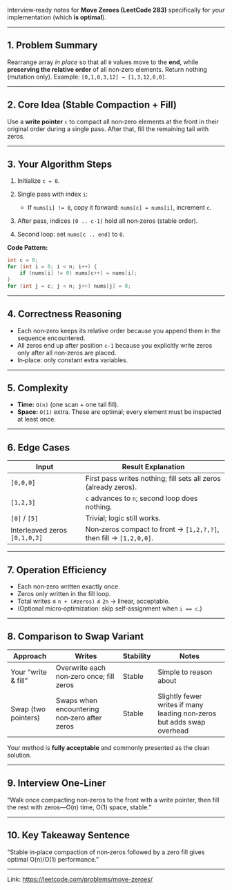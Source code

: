 Interview‑ready notes for **Move Zeroes (LeetCode 283)** specifically for *your* implementation (which **is optimal**).

---

## 1. Problem Summary

Rearrange array *in place* so that all `0` values move to the **end**, while **preserving the relative order** of all non‑zero elements. Return nothing (mutation only).
Example: `[0,1,0,3,12] → [1,3,12,0,0]`.

---

## 2. Core Idea (Stable Compaction + Fill)

Use a **write pointer** `c` to compact all non‑zero elements at the front in their original order during a single pass. After that, fill the remaining tail with zeros.

---

## 3. Your Algorithm Steps

1. Initialize `c = 0`.
2. Single pass with index `i`:

   * If `nums[i] != 0`, copy it forward: `nums[c] = nums[i]`, increment `c`.
3. After pass, indices `[0 .. c-1]` hold all non‑zeros (stable order).
4. Second loop: set `nums[c .. end]` to `0`.

**Code Pattern:**

```java
int c = 0;
for (int i = 0; i < n; i++) {
    if (nums[i] != 0) nums[c++] = nums[i];
}
for (int j = c; j < n; j++) nums[j] = 0;
```

---

## 4. Correctness Reasoning

* Each non‑zero keeps its relative order because you append them in the sequence encountered.
* All zeros end up after position `c-1` because you explicitly write zeros only after all non‑zeros are placed.
* In‑place: only constant extra variables.

---

## 5. Complexity

* **Time:** `O(n)` (one scan + one tail fill).
* **Space:** `O(1)` extra.
  These are optimal; every element must be inspected at least once.

---

## 6. Edge Cases

| Input                         | Result Explanation                                                 |
| ----------------------------- | ------------------------------------------------------------------ |
| `[0,0,0]`                     | First pass writes nothing; fill sets all zeros (already zeros).    |
| `[1,2,3]`                     | `c` advances to `n`; second loop does nothing.                     |
| `[0]` / `[5]`                 | Trivial; logic still works.                                        |
| Interleaved zeros `[0,1,0,2]` | Non‑zeros compact to front → `[1,2,?,?]`, then fill → `[1,2,0,0]`. |

---

## 7. Operation Efficiency

* Each non‑zero written exactly once.
* Zeros only written in the fill loop.
* Total writes ≤ `n + (#zeros)` ≤ `2n` → linear, acceptable.
* (Optional micro‑optimization: skip self‑assignment when `i == c`.)

---

## 8. Comparison to Swap Variant

| Approach            | Writes                                       | Stability | Notes                                                                  |
| ------------------- | -------------------------------------------- | --------- | ---------------------------------------------------------------------- |
| Your “write & fill” | Overwrite each non‑zero once; fill zeros     | Stable    | Simple to reason about                                                 |
| Swap (two pointers) | Swaps when encountering non‑zero after zeros | Stable    | Slightly fewer writes if many leading non‑zeros but adds swap overhead |

Your method is **fully acceptable** and commonly presented as the clean solution.

---

## 9. Interview One-Liner

“Walk once compacting non‑zeros to the front with a write pointer, then fill the rest with zeros—O(n) time, O(1) space, stable.”

---

## 10. Key Takeaway Sentence

“Stable in‑place compaction of non‑zeros followed by a zero fill gives optimal O(n)/O(1) performance.”

---

Link: https://leetcode.com/problems/move-zeroes/